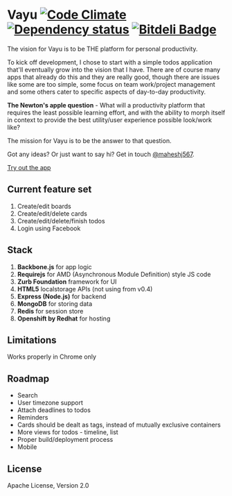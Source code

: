 # Vayu [![Code Climate](https://codeclimate.com/github/maheshj567/vayu.png)](https://codeclimate.com/github/maheshj567/vayu) [![Dependency status](https://gemnasium.com/maheshj567/vayu.png)](https://gemnasium.com/maheshj567/vayu) [![Bitdeli Badge](https://d2weczhvl823v0.cloudfront.net/maheshj567/vayu/trend.png)](https://bitdeli.com/free "Bitdeli Badge")

The vision for Vayu is to be THE platform for personal productivity.

To kick off development, I chose to start with a simple todos application that'll eventually grow into the vision that I have. There are of course many apps that already do this and they are really good, though there are issues like some are too simple, some focus on team work/project management and some others cater to specific aspects of day-to-day productivity.

**The Newton's apple question** - What will a productivity platform that requires the least possible learning effort, and with the ability to morph itself in context to provide the best utility/user experience possible look/work like?

The mission for Vayu is to be the answer to that question.

Got any ideas? Or just want to say hi? Get in touch [@maheshj567](http://twitter.com/maheshj567).

[Try out the app](http://vayu.io)

## Current feature set

1. Create/edit boards
2. Create/edit/delete cards
3. Create/edit/delete/finish todos
4. Login using Facebook

## Stack

1. **Backbone.js** for app logic
2. **Requirejs** for AMD (Asynchronous Module Definition) style JS code
3. **Zurb Foundation** framework for UI
4. **HTML5** localstorage APIs (not using from v0.4)
5. **Express (Node.js)** for backend
6. **MongoDB** for storing data
7. **Redis** for session store
8. **Openshift by Redhat** for hosting 

## Limitations

Works properly in Chrome only

## Roadmap

* Search
* User timezone support
* Attach deadlines to todos
* Reminders
* Cards should be dealt as tags, instead of mutually exclusive containers
* More views for todos - timeline, list
* Proper build/deployment process
* Mobile

## License

Apache License, Version 2.0